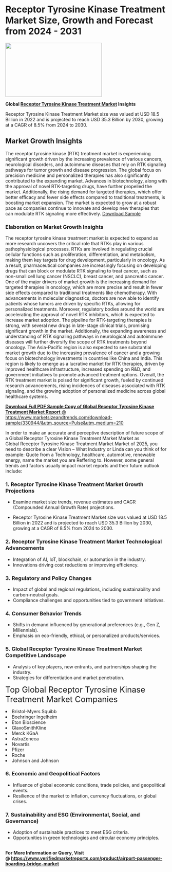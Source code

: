 <H1>Receptor Tyrosine Kinase Treatment Market Size, Growth and Forecast from 2024 - 2031</H1><img class="aligncenter size-medium wp-image-584254" src="https://thirdeyenews.in/wp-content/uploads/2024/09/Global-Market-Research-300x168.jpeg" alt="" width="300" height="168" /><p><strong>Global&nbsp;<a href="https://www.marketsizeandtrends.com/download-sample/330944/&amp;utm_source=Pulse&amp;utm_medium=210">Receptor Tyrosine Kinase Treatment Market</a> Insights</strong></p><p>Receptor Tyrosine Kinase Treatment Market size was valued at USD 18.5 Billion in 2022 and is projected to reach USD 35.3 Billion by 2030, growing at a CAGR of 8.5% from 2024 to 2030.</p><p><h2>Market Growth Insights</h2> The receptor tyrosine kinase (RTK) treatment market is experiencing significant growth driven by the increasing prevalence of various cancers, neurological disorders, and autoimmune diseases that rely on RTK signaling pathways for tumor growth and disease progression. The global focus on precision medicine and personalized therapies has also significantly contributed to the expanding market. Advances in biotechnology, along with the approval of novel RTK-targeting drugs, have further propelled the market. Additionally, the rising demand for targeted therapies, which offer better efficacy and fewer side effects compared to traditional treatments, is boosting market expansion. The market is expected to grow at a robust pace as companies continue to innovate and develop new therapies that can modulate RTK signaling more effectively. <a href="download_link" target="_blank">Download Sample</a> <h3>Elaboration on Market Growth Insights</h3> The receptor tyrosine kinase treatment market is expected to expand as more research uncovers the critical role that RTKs play in various pathophysiological processes. RTKs are involved in regulating crucial cellular functions such as proliferation, differentiation, and metabolism, making them key targets for drug development, particularly in oncology. As a result, pharmaceutical companies are increasingly focusing on developing drugs that can block or modulate RTK signaling to treat cancer, such as non-small cell lung cancer (NSCLC), breast cancer, and pancreatic cancer. One of the major drivers of market growth is the increasing demand for targeted therapies in oncology, which are more precise and result in fewer side effects compared to traditional treatments like chemotherapy. With advancements in molecular diagnostics, doctors are now able to identify patients whose tumors are driven by specific RTKs, allowing for personalized treatments. Moreover, regulatory bodies around the world are accelerating the approval of novel RTK inhibitors, which is expected to increase market adoption. The pipeline for RTK-targeting therapies is strong, with several new drugs in late-stage clinical trials, promising significant growth in the market. Additionally, the expanding awareness and understanding of RTK signaling pathways in neurological and autoimmune diseases will further diversify the scope of RTK treatments beyond oncology. The Asia-Pacific region is also expected to see substantial market growth due to the increasing prevalence of cancer and a growing focus on biotechnology investments in countries like China and India. This region is likely to emerge as a lucrative market for RTK therapies, driven by improved healthcare infrastructure, increased spending on R&D, and government initiatives to promote advanced treatment options. Overall, the RTK treatment market is poised for significant growth, fueled by continued research advancements, rising incidences of diseases associated with RTK signaling, and the growing adoption of personalized medicine across global healthcare systems. <a href="get_more_link" target="_blank"></p><p><span class=""><strong>Download Full PDF Sample Copy of Global Receptor Tyrosine Kinase Treatment Market Report</strong> @ <a href="https://www.marketsizeandtrends.com/download-sample/330944/&amp;utm_source=Pulse&amp;utm_medium=210" target="_blank">https://www.marketsizeandtrends.com/download-sample/330944/&amp;utm_source=Pulse&amp;utm_medium=210</a></span></p><p>In order to make an accurate and perceptive description of future scope of a Global&nbsp;Receptor Tyrosine Kinase Treatment Market Market as Global&nbsp;Receptor Tyrosine Kinase Treatment Market Market of 2025, you need to describe a clear Vision &ndash; What Industry or Linda can you think of for example: Quote from a Technology, healthcare, automotive, renewable energy, name the market you are Reffering to. However, some general trends and factors usually impact market reports and their future outlook include:</p><h3>1.&nbsp;<strong>Receptor Tyrosine Kinase Treatment Market Growth Projections</strong></h3><ul><li>Examine market size trends, revenue estimates and CAGR (Compounded Annual Growth Rate) projections.</li><li><p>Receptor Tyrosine Kinase Treatment Market size was valued at USD 18.5 Billion in 2022 and is projected to reach USD 35.3 Billion by 2030, growing at a CAGR of 8.5% from 2024 to 2030.</p></li></ul><h3>2.&nbsp;<strong>Receptor Tyrosine Kinase Treatment Market Technological Advancements</strong></h3><ul><li>Integration of AI, IoT, blockchain, or automation in the industry.</li><li>Innovations driving cost reductions or improving efficiency.</li></ul><h3>3.&nbsp;<strong>Regulatory and Policy Changes</strong></h3><ul><li>Impact of global and regional regulations, including sustainability and carbon-neutral goals.</li><li>Compliance challenges and opportunities tied to government initiatives.</li></ul><h3>4.&nbsp;<strong>Consumer Behavior Trends</strong></h3><ul><li>Shifts in demand influenced by generational preferences (e.g., Gen Z, Millennials).</li><li>Emphasis on eco-friendly, ethical, or personalized products/services.</li></ul><h3>5.&nbsp;<strong>Global Receptor Tyrosine Kinase Treatment Market Competitive Landscape</strong></h3><ul><li>Analysis of key players, new entrants, and partnerships shaping the industry.</li><li>Strategies for differentiation and market penetration.</li></ul><p data-pm-slice="1 1 []"><span style="color: inherit; font-family: inherit; font-size: 25px;">Top Global Receptor Tyrosine Kinase Treatment Market Companies</span></p><div class="" data-test-id=""><p><li>Bristol-Myers Squibb</li><li> Boehringer Ingelheim</li><li> Eton Bioscience</li><li> GlaxoSmithKline</li><li> Merck KGaA</li><li> AstraZeneca</li><li> Novartis</li><li> Pfizer</li><li> Roche</li><li> Johnson and Johnson</li></p></div><h3>6.&nbsp;<strong>Economic and Geopolitical Factors</strong></h3><ul><li>Influence of global economic conditions, trade policies, and geopolitical events.</li><li>Resilience of the market to inflation, currency fluctuations, or global crises.</li></ul><h3>7.&nbsp;<strong>Sustainability and ESG (Environmental, Social, and Governance)</strong></h3><ul><li>Adoption of sustainable practices to meet ESG criteria.</li><li>Opportunities in green technologies and circular economy principles.</li></ul><h2><strong style="font-size: 14px;">For More Information or Query, Visit @&nbsp;</strong><a style="background-color: #ffffff; font-size: 14px;" href="https://www.marketsizeandtrends.com/report/receptor-tyrosine-kinase-treatment-market/" target="_blank">https://www.verifiedmarketreports.com/product/airport-passenger-boarding-bridge-market</a></h2>
